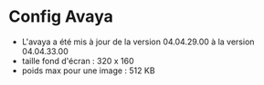 # Config Avaya

* L'avaya a été mis à jour de la version 04.04.29.00 à la version 04.04.33.00
* taille fond d'écran : 320 x 160
* poids max pour une image : 512 KB
